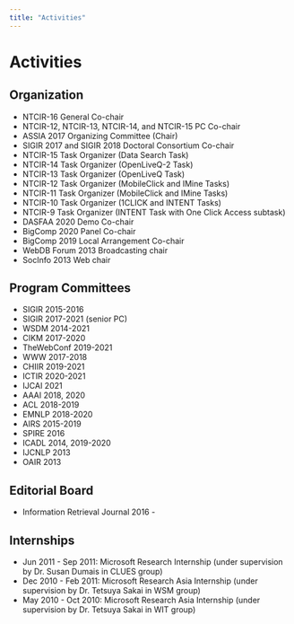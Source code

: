 ```yaml
---
title: "Activities"
---
```


# Activities

## Organization
- NTCIR-16 General Co-chair
- NTCIR-12, NTCIR-13, NTCIR-14, and NTCIR-15 PC Co-chair
- ASSIA 2017 Organizing Committee (Chair)
- SIGIR 2017 and SIGIR 2018 Doctoral Consortium Co-chair
- NTCIR-15 Task Organizer (Data Search Task)
- NTCIR-14 Task Organizer (OpenLiveQ-2 Task)
- NTCIR-13 Task Organizer (OpenLiveQ Task)
- NTCIR-12 Task Organizer (MobileClick and IMine Tasks)
- NTCIR-11 Task Organizer (MobileClick and IMine Tasks)
- NTCIR-10 Task Organizer (1CLICK and INTENT Tasks)
- NTCIR-9 Task Organizer (INTENT Task with One Click Access subtask)
- DASFAA 2020 Demo Co-chair
- BigComp 2020 Panel Co-chair
- BigComp 2019 Local Arrangement Co-chair
- WebDB Forum 2013 Broadcasting chair
- SocInfo 2013 Web chair

## Program Committees
- SIGIR 2015-2016
- SIGIR 2017-2021 (senior PC)
- WSDM 2014-2021
- CIKM 2017-2020
- TheWebConf 2019-2021
- WWW 2017-2018
- CHIIR 2019-2021
- ICTIR 2020-2021
- IJCAI 2021
- AAAI 2018, 2020
- ACL 2018-2019
- EMNLP 2018-2020
- AIRS 2015-2019
- SPIRE 2016
- ICADL 2014, 2019-2020
- IJCNLP 2013
- OAIR 2013

## Editorial Board
- Information Retrieval Journal 2016 -

## Internships
- Jun 2011 - Sep 2011: Microsoft Research Internship (under supervision by Dr. Susan Dumais in CLUES group)
- Dec 2010 - Feb 2011:  Microsoft Research Asia Internship (under supervision by Dr. Tetsuya Sakai in WSM group)
- May 2010 - Oct 2010: Microsoft Research Asia Internship (under supervision by Dr. Tetsuya Sakai in WIT group)
